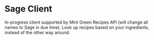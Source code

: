 # Sage Client

In-progress client supported by Mint Green Recipes API (will change all names to Sage in due time). Look up recipes based on your ingredients, instead of the other way around.